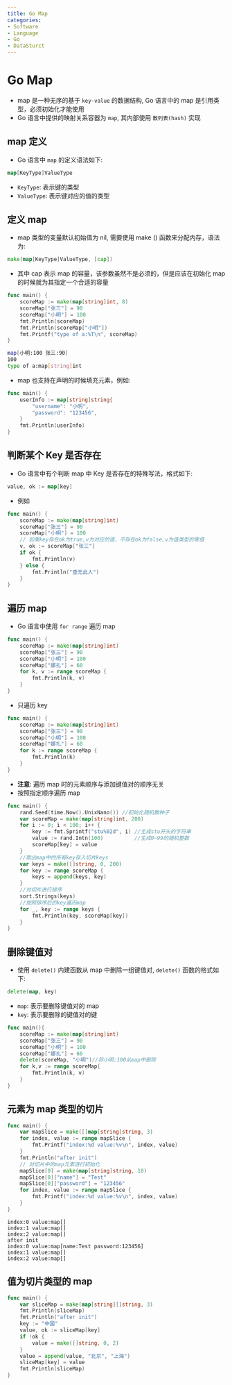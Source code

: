 ```yaml
---
title: Go Map
categories:
- Software
- Language
- Go
- DataSturct
---
```

# Go Map

- map 是一种无序的基于 `key-value` 的数据结构, Go 语言中的 map 是引用类型，必须初始化才能使用
- Go 语言中提供的映射关系容器为 `map`, 其内部使用 `散列表(hash)` 实现

## map 定义

- Go 语言中 `map` 的定义语法如下:

```go
map[KeyType]ValueType
```

- `KeyType`: 表示键的类型
- `ValueType`: 表示键对应的值的类型

## 定义 map

- map 类型的变量默认初始值为 nil, 需要使用 make () 函数来分配内存，语法为:

```go
make(map[KeyType]ValueType, [cap])
```

- 其中 cap 表示 map 的容量，该参数虽然不是必须的，但是应该在初始化 map 的时候就为其指定一个合适的容量

```go
func main() {
    scoreMap := make(map[string]int, 8)
    scoreMap["张三"] = 90
    scoreMap["小明"] = 100
    fmt.Println(scoreMap)
    fmt.Println(scoreMap["小明"])
    fmt.Printf("type of a:%T\n", scoreMap)
}
```

```bash
map[小明:100 张三:90]
100
type of a:map[string]int
```

- map 也支持在声明的时候填充元素，例如:

```go
func main() {
	userInfo := map[string]string{
		"username": "小明",
		"password": "123456",
	}
	fmt.Println(userInfo)
}
```

## 判断某个 Key 是否存在

- Go 语言中有个判断 map 中 Key 是否存在的特殊写法，格式如下:

```go
value, ok := map[key]
```

- 例如

```go
func main() {
    scoreMap := make(map[string]int)
    scoreMap["张三"] = 90
    scoreMap["小明"] = 100
    // 如果key存在ok为true,v为对应的值，不存在ok为false,v为值类型的零值
    v, ok := scoreMap["张三"]
    if ok {
        fmt.Println(v)
    } else {
        fmt.Println("查无此人")
    }
}
```

## 遍历 map

- Go 语言中使用 `for range` 遍历 map

```go
func main() {
    scoreMap := make(map[string]int)
    scoreMap["张三"] = 90
    scoreMap["小明"] = 100
    scoreMap["娜扎"] = 60
    for k, v := range scoreMap {
        fmt.Println(k, v)
    }
}
```

- 只遍历 key

```go
func main() {
	scoreMap := make(map[string]int)
	scoreMap["张三"] = 90
	scoreMap["小明"] = 100
	scoreMap["娜扎"] = 60
	for k := range scoreMap {
		fmt.Println(k)
	}
}
```

- **注意**: 遍历 map 时的元素顺序与添加键值对的顺序无关
- 按照指定顺序遍历 map

```go
func main() {
    rand.Seed(time.Now().UnixNano()) //初始化随机数种子
    var scoreMap = make(map[string]int, 200)
    for i := 0; i < 100; i++ {
        key := fmt.Sprintf("stu%02d", i) //生成stu开头的字符串
        value := rand.Intn(100)          //生成0~99的随机整数
        scoreMap[key] = value
    }
    //取出map中的所有key存入切片keys
    var keys = make([]string, 0, 200)
    for key := range scoreMap {
        keys = append(keys, key)
    }
    //对切片进行排序
    sort.Strings(keys)
    //按照排序后的key遍历map
    for _, key := range keys {
        fmt.Println(key, scoreMap[key])
    }
}
```

## 删除键值对

- 使用 `delete()` 内建函数从 map 中删除一组键值对, `delete()` 函数的格式如下:

```go
delete(map, key)
```

- `map`: 表示要删除键值对的 map
- `key`: 表示要删除的键值对的键

```go
func main(){
    scoreMap := make(map[string]int)
    scoreMap["张三"] = 90
    scoreMap["小明"] = 100
    scoreMap["娜扎"] = 60
    delete(scoreMap, "小明")//将小明:100从map中删除
    for k,v := range scoreMap{
        fmt.Println(k, v)
    }
}
```

## 元素为 map 类型的切片

```go
func main() {
	var mapSlice = make([]map[string]string, 3)
	for index, value := range mapSlice {
		fmt.Printf("index:%d value:%v\n", index, value)
	}
	fmt.Println("after init")
	// 对切片中的map元素进行初始化
	mapSlice[0] = make(map[string]string, 10)
	mapSlice[0]["name"] = "Test"
	mapSlice[0]["password"] = "123456"
	for index, value := range mapSlice {
		fmt.Printf("index:%d value:%v\n", index, value)
	}
}
```

```
index:0 value:map[]
index:1 value:map[]
index:2 value:map[]
after init
index:0 value:map[name:Test password:123456]
index:1 value:map[]
index:2 value:map[]
```

## 值为切片类型的 map

```go
func main() {
    var sliceMap = make(map[string][]string, 3)
    fmt.Println(sliceMap)
    fmt.Println("after init")
    key := "中国"
    value, ok := sliceMap[key]
    if !ok {
        value = make([]string, 0, 2)
    }
    value = append(value, "北京", "上海")
    sliceMap[key] = value
    fmt.Println(sliceMap)
}
```